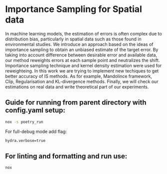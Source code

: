 # Importance Sampling for Spatial data

In machine learning models, the estimation of errors is often
complex due to distribution bias, particularly in spatial data such as
those found in environmental studies. We introduce an approach based
on the ideas of importance sampling to obtain an unbiased estimate of
the target error. By taking into account difference between desirable error
and available data, our method reweights errors at each sample point and
neutralizes the shift. Importance sampling technique and kernel density
estimation were used for reweighteing. In this work we are trying to implement new techiques to get better accuracy of IS methods. 
As for example, Mandolince framework, Clip, Regularisation and KL-divergence methods.
Finally, we will check our estimations on real data and write theoretical part of our experiments.

## Guide for running from parent directory with config.yaml setup:
```bash
nox -s poetry_run
```

For full-debug mode add flag:
```bash
hydra.verbose=true
```

## For linting and formatting and run use:
```bash
nox
```